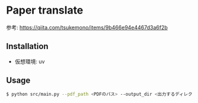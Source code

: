 # Paper translate

参考: https://qiita.com/tsukemono/items/9b466e94e4467d3a6f2b

## Installation

- 仮想環境: uv

## Usage

```bash
$ python src/main.py --pdf_path <PDFのパス> --output_dir <出力するディレクトリ>
```

